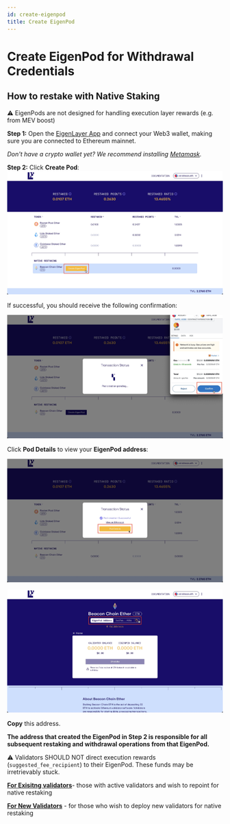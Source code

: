 ```yaml
---
id: create-eigenpod
title: Create EigenPod
---
```


# Create EigenPod for Withdrawal Credentials

## How to restake with Native Staking

:warning: EigenPods are not designed for handling execution layer rewards (e.g. from MEV boost)


**Step 1:** Open the [EigenLayer App](http://app.eigenlayer.xyz/) and connect your Web3 wallet, making sure you are connected to Ethereum mainnet.

_Don't have a crypto wallet yet? We recommend installing_ [_Metamask_](https://metamask.io/download/)_._

**Step 2:** Click **Create Pod**:
![](/images/page_1_1.png)

If successful, you should receive the following confirmation:

![](/images/page_1_2.png)

Click **Pod Details** to view your **EigenPod address**:

![](/images/page_1_3.png)

![](/images/page_1_4.png)

**Copy** this address.

**The address that created the EigenPod in Step 2 is responsible for all subsequent restaking and withdrawal operations from that EigenPod.**

:warning: Validators SHOULD NOT direct execution rewards (`suggested_fee_recipient`) to their EigenPod. These funds may be irretrievably stuck.

[**For Exisitng validators**](for-existing-validators.md)- those with active validators and wish to repoint for native restaking

[**For New Validators**](for-new-validators.md) - for those who wish to deploy new validators for native restaking